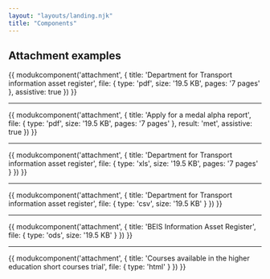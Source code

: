 ```yaml
---
layout: "layouts/landing.njk"
title: "Components"
---
```


## Attachment examples

{{ modukcomponent('attachment', {
  title: 'Department for Transport information asset register',
  file: {
    type: 'pdf',
    size: '19.5 KB',
    pages: '7 pages'
  },
  assistive: true
}) }}

<hr class="govuk-section-break govuk-section-break--m">

{{ modukcomponent('attachment', {
  title: 'Apply for a medal alpha report',
  file: {
    type: 'pdf',
    size: '19.5 KB',
    pages: '7 pages'
  },
  result: 'met',
  assistive: true
}) }}

<hr class="govuk-section-break govuk-section-break--m">

{{ modukcomponent('attachment', {
  title: 'Department for Transport information asset register',
  file: {
    type: 'xls',
    size: '19.5 KB',
    pages: '7 pages'
  }
}) }}

<hr class="govuk-section-break govuk-section-break--m">

{{ modukcomponent('attachment', {
  title: 'Department for Transport information asset register',
  file: {
    type: 'csv',
    size: '19.5 KB'
  }
}) }}

<hr class="govuk-section-break govuk-section-break--m">

{{ modukcomponent('attachment', {
  title: 'BEIS Information Asset Register',
  file: {
    type: 'ods',
    size: '19.5 KB'
  }
}) }}

<hr class="govuk-section-break govuk-section-break--m">

{{ modukcomponent('attachment', {
  title: 'Courses available in the higher education short courses trial',
  file: {
    type: 'html'
  }
}) }}
